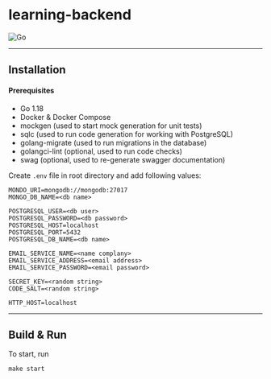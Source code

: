 # learning-backend

![Go](https://img.shields.io/static/v1?label=GO&message=v1.18&color=blue)

---

## Installation

#### Prerequisites

- Go 1.18
- Docker & Docker Compose
- mockgen (used to start mock generation for unit tests)
- sqlc (used to run code generation for working with PostgreSQL)
- golang-migrate (used to run migrations in the database)
- golangci-lint (optional, used to run code checks)
- swag (optional, used to re-generate swagger documentation)

Create `.env` file in root directory and add following values:

```
MONDO_URI=mongodb://mongodb:27017
MONGO_DB_NAME=<db name>

POSTGRESQL_USER=<db user>
POSTGRESQL_PASSWORD=<db password>
POSTGRESQL_HOST=localhost
POSTGRESQL_PORT=5432
POSTGRESQL_DB_NAME=<db name>

EMAIL_SERVICE_NAME=<name complany>
EMAIL_SERVICE_ADDRESS=<email address>
EMAIL_SERVICE_PASSWORD=<email password>

SECRET_KEY=<random string>
CODE_SALT=<random string>

HTTP_HOST=localhost
```

---

## Build & Run

To start, run

```
make start
```